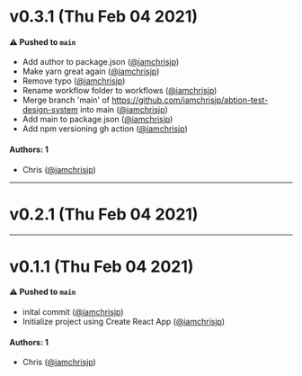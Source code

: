 # v0.3.1 (Thu Feb 04 2021)

#### ⚠️ Pushed to `main`

- Add author to package.json ([@iamchrisjp](https://github.com/iamchrisjp))
- Make yarn great again ([@iamchrisjp](https://github.com/iamchrisjp))
- Remove typo ([@iamchrisjp](https://github.com/iamchrisjp))
- Rename workflow folder to workflows ([@iamchrisjp](https://github.com/iamchrisjp))
- Merge branch 'main' of https://github.com/iamchrisjp/abtion-test-design-system into main ([@iamchrisjp](https://github.com/iamchrisjp))
- Add main to package.json ([@iamchrisjp](https://github.com/iamchrisjp))
- Add npm versioning gh action ([@iamchrisjp](https://github.com/iamchrisjp))

#### Authors: 1

- Chris ([@iamchrisjp](https://github.com/iamchrisjp))

---

# v0.2.1 (Thu Feb 04 2021)



---

# v0.1.1 (Thu Feb 04 2021)

#### ⚠️ Pushed to `main`

- inital commit ([@iamchrisjp](https://github.com/iamchrisjp))
- Initialize project using Create React App ([@iamchrisjp](https://github.com/iamchrisjp))

#### Authors: 1

- Chris ([@iamchrisjp](https://github.com/iamchrisjp))
